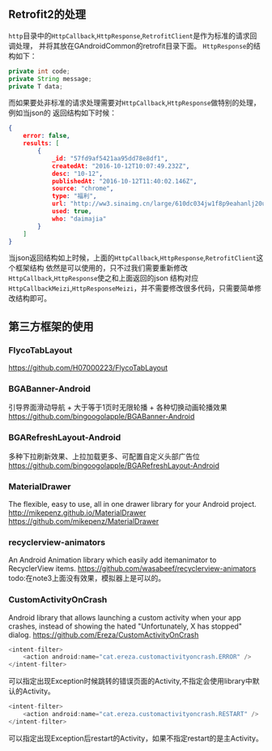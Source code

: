 ## Retrofit2的处理
`http`目录中的`HttpCallback`,`HttpResponse`,`RetrofitClient`是作为标准的请求回调处理，
并将其放在GAndroidCommon的retrofit目录下面。
`HttpResponse`的结构如下：
```java
private int code;
private String message;
private T data;
```
而如果要处非标准的请求处理需要对`HttpCallback`,`HttpResponse`做特别的处理，例如当json的
返回结构如下时候：
```json
{
    error: false,
    results: [
        {
            _id: "57fd9af5421aa95dd78e8df1",
            createdAt: "2016-10-12T10:07:49.232Z",
            desc: "10-12",
            publishedAt: "2016-10-12T11:40:02.146Z",
            source: "chrome",
            type: "福利",
            url: "http://ww3.sinaimg.cn/large/610dc034jw1f8p9eahanlj20u011h42y.jpg",
            used: true,
            who: "daimajia"
        }
    ]
}
```
当json返回结构如上时候，上面的`HttpCallback`,`HttpResponse`,`RetrofitClient`这个框架结构
依然是可以使用的，只不过我们需要重新修改`HttpCallback`,`HttpResponse`使之和上面返回的json
结构对应`HttpCallbackMeizi`,`HttpResponseMeizi`，并不需要修改很多代码，只需要简单修改结构即可。



## 第三方框架的使用

### FlycoTabLayout
https://github.com/H07000223/FlycoTabLayout


### BGABanner-Android
引导界面滑动导航 + 大于等于1页时无限轮播 + 各种切换动画轮播效果
https://github.com/bingoogolapple/BGABanner-Android


### BGARefreshLayout-Android
多种下拉刷新效果、上拉加载更多、可配置自定义头部广告位
https://github.com/bingoogolapple/BGARefreshLayout-Android


### MaterialDrawer
The flexible, easy to use, all in one drawer library for your Android project. http://mikepenz.github.io/MaterialDrawer
https://github.com/mikepenz/MaterialDrawer


### recyclerview-animators
An Android Animation library which easily add itemanimator to RecyclerView items.
https://github.com/wasabeef/recyclerview-animators
todo:在note3上面没有效果，模拟器上是可以的。


### CustomActivityOnCrash
Android library that allows launching a custom activity when your app crashes, instead of showing the hated "Unfortunately, X has stopped" dialog.
https://github.com/Ereza/CustomActivityOnCrash
```java
<intent-filter>
    <action android:name="cat.ereza.customactivityoncrash.ERROR" />
</intent-filter>
```
可以指定出现Exception时候跳转的错误页面的Activity,不指定会使用library中默认的Activity。
```java
<intent-filter>
    <action android:name="cat.ereza.customactivityoncrash.RESTART" />
</intent-filter>
```
可以指定出现Exception后restart的Activity，如果不指定restart的是主Activity。




